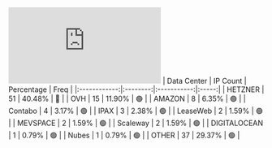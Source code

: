 ![Diagramm](https://github.com/obajay/StateSync-snapshots/blob/main/Projects/Juno/1/README.md)
| Data Center | IP Count | Percentage | Freq |
|:------------:|:--------:|:-----------:|:-----:|
| HETZNER | 51 | 40.48% | 🔴 |
| OVH | 15 | 11.90% | 🟢 |
| AMAZON | 8 | 6.35% | 🟢 |
| Contabo | 4 | 3.17% | 🟢 |
| IPAX | 3 | 2.38% | 🟢 |
| LeaseWeb | 2 | 1.59% | 🟢 |
| MEVSPACE | 2 | 1.59% | 🟢 |
| Scaleway | 2 | 1.59% | 🟢 |
| DIGITALOCEAN | 1 | 0.79% | 🟢 |
| Nubes | 1 | 0.79% | 🟢 |
| OTHER | 37 | 29.37% | 🟢 |